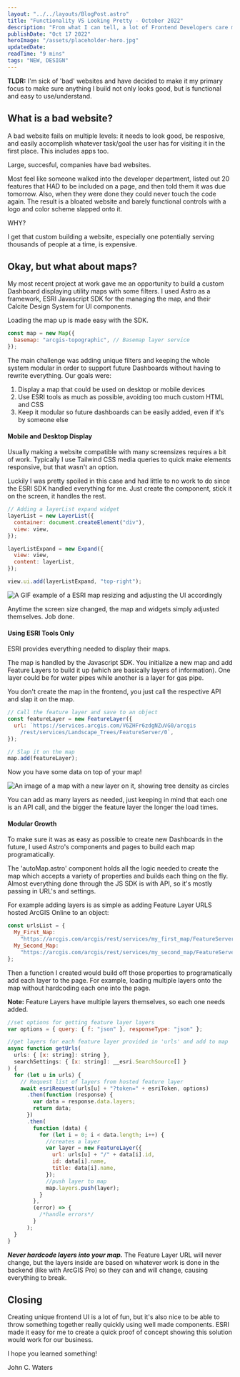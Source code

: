 ```yaml
---
layout: "../../layouts/BlogPost.astro"
title: "Functionality VS Looking Pretty - October 2022"
description: "From what I can tell, a lot of Frontend Developers care more about how good their site looks than how easy it is to use or understand. While both are important, not enough time is spent thinking/researching how users will actually use their product."
publishDate: "Oct 17 2022"
heroImage: "/assets/placeholder-hero.jpg"
updatedDate:
readTime: "9 mins"
tags: "NEW, DESIGN"
---
```


**TLDR:** I'm sick of 'bad' websites and have decided to make it my primary focus to make sure anything I build not only looks good, but is functional and easy to use/understand.

## What is a bad website?

A bad website fails on multiple levels: it needs to look good, be resposive, and easily accomplish whatever task/goal the user has for visiting it in the first place. This includes apps too.

Large, succesful, companies have bad websites.

Most feel like someone walked into the developer department, listed out 20 features that HAD to be included on a page, and then told them it was due tomorrow. Also, when they were done they could never touch the code again. The result is a bloated website and barely functional controls with a logo and color scheme slapped onto it.

WHY?

I get that custom building a website, especially one potentially serving thousands of people at a time, is expensive. 

## Okay, but what about maps?

My most recent project at work gave me an opportunity to build a custom Dashboard displaying utility maps with some filters. I used Astro as a framework, ESRI Javascript SDK for the managing the map, and their Calcite Design System for UI components.

Loading the map up is made easy with the SDK.

```js
const map = new Map({
  basemap: "arcgis-topographic", // Basemap layer service
});
```

The main challenge was adding unique filters and keeping the whole system modular in order to support future Dashboards without having to rewrite everything. Our goals were:

1. Display a map that could be used on desktop or mobile devices
2. Use ESRI tools as much as possible, avoiding too much custom HTML and CSS
3. Keep it modular so future dashboards can be easily added, even if it's by someone else

#### Mobile and Desktop Display

Usually making a website compatible with many screensizes requires a bit of work. Typically I use Tailwind CSS media queries to quick make elements responsive, but that wasn't an option.

Luckily I was pretty spoiled in this case and had little to no work to do since the ESRI SDK handled everything for me. Just create the component, stick it on the screen, it handles the rest.

```js
// Adding a layerList expand widget
layerList = new LayerList({
  container: document.createElement("div"),
  view: view,
});

layerListExpand = new Expand({
  view: view,
  content: layerList,
});

view.ui.add(layerListExpand, "top-right");
```

![A GIF example of a ESRI map resizing and adjusting the UI accordingly](/blog/ezri-resize-example.gif)

Anytime the screen size changed, the map and widgets simply adjusted themselves. Job done.

#### Using ESRI Tools Only

ESRI provides everything needed to display their maps.

The map is handled by the Javascript SDK. You initialize a new map and add Feature Layers to build it up (which are basically layers of information). One layer could be for water pipes while another is a layer for gas pipe.

You don't create the map in the frontend, you just call the respective API and slap it on the map.

```js
// Call the feature layer and save to an object
const featureLayer = new FeatureLayer({
  url: `https://services.arcgis.com/V6ZHFr6zdgNZuVG0/arcgis
    /rest/services/Landscape_Trees/FeatureServer/0`,
});

// Slap it on the map
map.add(featureLayer);
```

Now you have some data on top of your map!

![An image of a map with a new layer on it, showing tree density as circles](/blog/esri-example-photo.jpg)

You can add as many layers as needed, just keeping in mind that each one is an API call, and the bigger the feature layer the longer the load times.

#### Modular Growth

To make sure it was as easy as possible to create new Dashboards in the future, I used Astro's components and pages to build each map programatically.

The 'autoMap.astro' component holds all the logic needed to create the map which accepts a variety of properties and builds each thing on the fly. Almost everything done through the JS SDK is with API, so it's mostly passing in URL's and settings.

For example adding layers is as simple as adding Feature Layer URLS hosted ArcGIS Online to an object:

```js
const urlsList = {
  My_First_Nap:
    "https://arcgis.com/arcgis/rest/services/my_first_map/FeatureServer",
  My_Second_Map:
    "https://arcgis.com/arcgis/rest/services/my_second_map/FeatureServer",
};
```

Then a function I created would build off those properties to programatically add each layer to the page. For example, loading multiple layers onto the map without hardcoding each one into the page.

**Note:** Feature Layers have multiple layers themselves, so each one needs added.

```js
//set options for getting feature layer layers
var options = { query: { f: "json" }, responseType: "json" };

//get layers for each feature layer provided in 'urls' and add to map
async function getUrls(
  urls: { [x: string]: string },
  searchSettings: { [x: string]: __esri.SearchSource[] }
) {
  for (let u in urls) {
    // Request list of layers from hosted feature layer
    await esriRequest(urls[u] + "?token=" + esriToken, options)
      .then(function (response) {
        var data = response.data.layers;
        return data;
      })
      .then(
        function (data) {
          for (let i = 0; i < data.length; i++) {
            //creates a layer
            var layer = new FeatureLayer({
              url: urls[u] + "/" + data[i].id,
              id: data[i].name,
              title: data[i].name,
            });
            //push layer to map
            map.layers.push(layer);
          }
        },
        (error) => {
          /*handle errors*/
        }
      );
  }
}
```

**_Never hardcode layers into your map._** The Feature Layer URL will never change, but the layers inside are based on whatever work is done in the backend (like with ArcGIS Pro) so they can and will change, causing everything to break.

## Closing

Creating unique frontend UI is a lot of fun, but it's also nice to be able to throw something together really quickly using well made components. ESRI made it easy for me to create a quick proof of concept showing this solution would work for our business.

I hope you learned something!

John C. Waters
